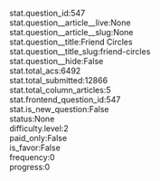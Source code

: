 stat.question_id:547  
stat.question__article__live:None  
stat.question__article__slug:None  
stat.question__title:Friend Circles  
stat.question__title_slug:friend-circles  
stat.question__hide:False  
stat.total_acs:6492  
stat.total_submitted:12866  
stat.total_column_articles:5  
stat.frontend_question_id:547  
stat.is_new_question:False  
status:None  
difficulty.level:2  
paid_only:False  
is_favor:False  
frequency:0  
progress:0  
